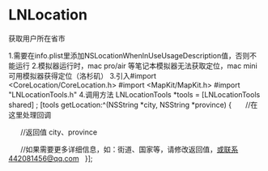 # LNLocation
获取用户所在省市


1.需要在info.plist里添加NSLocationWhenInUseUsageDescription值，否则不能运行
2.模拟器运行时，mac pro/air 等笔记本模拟器无法获取定位，mac mini可用模拟器获得定位（洛杉矶）
3.引入#import <CoreLocation/CoreLocation.h>
      #import <MapKit/MapKit.h>
      #import "LNLocationTools.h" 
4.调用方法
    LNLocationTools *tools = [LNLocationTools shared] ;
    [tools getLocation:^(NSString *city, NSString *province) {
        //在这里处理回调
        
        //返回值 city、province
        
        //如果需要更多详细信息，如：街道、国家等，请修改返回值，或联系442081456@qq.com
    }];
